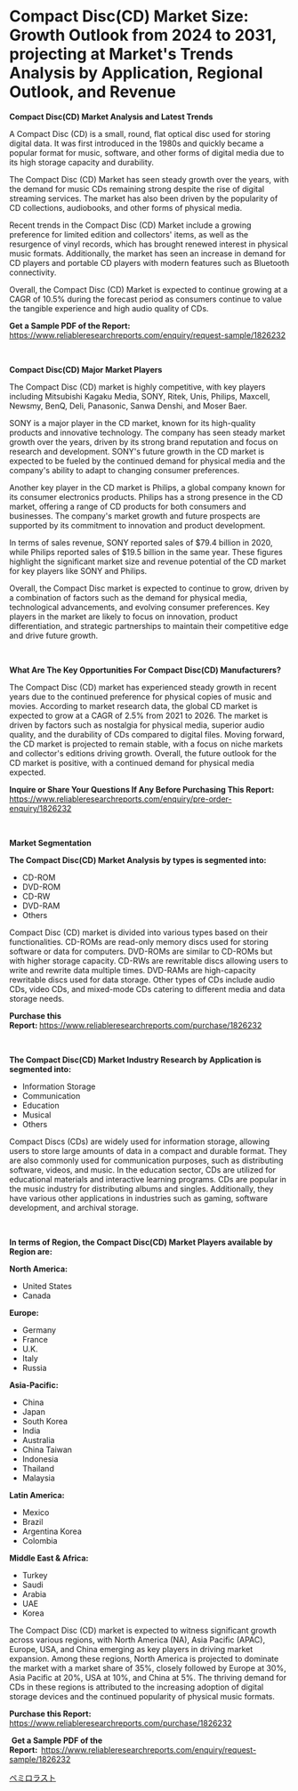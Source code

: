 <p><h1>Compact Disc(CD) Market Size: Growth Outlook from 2024 to 2031, projecting at Market's Trends Analysis by Application, Regional Outlook, and Revenue</h1></p><p><strong>Compact Disc(CD) Market Analysis and Latest Trends</strong></p>
<p><p>A Compact Disc (CD) is a small, round, flat optical disc used for storing digital data. It was first introduced in the 1980s and quickly became a popular format for music, software, and other forms of digital media due to its high storage capacity and durability.</p><p>The Compact Disc (CD) Market has seen steady growth over the years, with the demand for music CDs remaining strong despite the rise of digital streaming services. The market has also been driven by the popularity of CD collections, audiobooks, and other forms of physical media.</p><p>Recent trends in the Compact Disc (CD) Market include a growing preference for limited edition and collectors' items, as well as the resurgence of vinyl records, which has brought renewed interest in physical music formats. Additionally, the market has seen an increase in demand for CD players and portable CD players with modern features such as Bluetooth connectivity.</p><p>Overall, the Compact Disc (CD) Market is expected to continue growing at a CAGR of 10.5% during the forecast period as consumers continue to value the tangible experience and high audio quality of CDs.</p></p>
<p><strong>Get a Sample PDF of the Report:&nbsp;</strong> <a href="https://www.reliableresearchreports.com/enquiry/request-sample/1826232">https://www.reliableresearchreports.com/enquiry/request-sample/1826232</a></p>
<p>&nbsp;</p>
<p><strong>Compact Disc(CD) Major Market Players</strong></p>
<p><p>The Compact Disc (CD) market is highly competitive, with key players including Mitsubishi Kagaku Media, SONY, Ritek, Unis, Philips, Maxcell, Newsmy, BenQ, Deli, Panasonic, Sanwa Denshi, and Moser Baer.</p><p>SONY is a major player in the CD market, known for its high-quality products and innovative technology. The company has seen steady market growth over the years, driven by its strong brand reputation and focus on research and development. SONY's future growth in the CD market is expected to be fueled by the continued demand for physical media and the company's ability to adapt to changing consumer preferences.</p><p>Another key player in the CD market is Philips, a global company known for its consumer electronics products. Philips has a strong presence in the CD market, offering a range of CD products for both consumers and businesses. The company's market growth and future prospects are supported by its commitment to innovation and product development.</p><p>In terms of sales revenue, SONY reported sales of $79.4 billion in 2020, while Philips reported sales of $19.5 billion in the same year. These figures highlight the significant market size and revenue potential of the CD market for key players like SONY and Philips.</p><p>Overall, the Compact Disc market is expected to continue to grow, driven by a combination of factors such as the demand for physical media, technological advancements, and evolving consumer preferences. Key players in the market are likely to focus on innovation, product differentiation, and strategic partnerships to maintain their competitive edge and drive future growth.</p></p>
<p>&nbsp;</p>
<p><strong>What Are The Key Opportunities For Compact Disc(CD) Manufacturers?</strong></p>
<p><p>The Compact Disc (CD) market has experienced steady growth in recent years due to the continued preference for physical copies of music and movies. According to market research data, the global CD market is expected to grow at a CAGR of 2.5% from 2021 to 2026. The market is driven by factors such as nostalgia for physical media, superior audio quality, and the durability of CDs compared to digital files. Moving forward, the CD market is projected to remain stable, with a focus on niche markets and collector's editions driving growth. Overall, the future outlook for the CD market is positive, with a continued demand for physical media expected.</p></p>
<p><strong>Inquire or Share Your Questions If Any Before Purchasing This Report:</strong> <a href="https://www.reliableresearchreports.com/enquiry/pre-order-enquiry/1826232">https://www.reliableresearchreports.com/enquiry/pre-order-enquiry/1826232</a></p>
<p>&nbsp;</p>
<p><strong>Market Segmentation</strong></p>
<p><strong>The Compact Disc(CD) Market Analysis by types is segmented into:</strong></p>
<p><ul><li>CD-ROM</li><li>DVD-ROM</li><li>CD-RW</li><li>DVD-RAM</li><li>Others</li></ul></p>
<p><p>Compact Disc (CD) market is divided into various types based on their functionalities. CD-ROMs are read-only memory discs used for storing software or data for computers. DVD-ROMs are similar to CD-ROMs but with higher storage capacity. CD-RWs are rewritable discs allowing users to write and rewrite data multiple times. DVD-RAMs are high-capacity rewritable discs used for data storage. Other types of CDs include audio CDs, video CDs, and mixed-mode CDs catering to different media and data storage needs.</p></p>
<p><strong>Purchase this Report:&nbsp;</strong><a href="https://www.reliableresearchreports.com/purchase/1826232">https://www.reliableresearchreports.com/purchase/1826232</a></p>
<p>&nbsp;</p>
<p><strong>The Compact Disc(CD) Market Industry Research by Application is segmented into:</strong></p>
<p><ul><li>Information Storage</li><li>Communication</li><li>Education</li><li>Musical</li><li>Others</li></ul></p>
<p><p>Compact Discs (CDs) are widely used for information storage, allowing users to store large amounts of data in a compact and durable format. They are also commonly used for communication purposes, such as distributing software, videos, and music. In the education sector, CDs are utilized for educational materials and interactive learning programs. CDs are popular in the music industry for distributing albums and singles. Additionally, they have various other applications in industries such as gaming, software development, and archival storage.</p></p>
<p>&nbsp;</p>
<p><strong>In terms of Region, the Compact Disc(CD) Market Players available by Region are:</strong></p>
<p>
    <p> <strong> North America: </strong>
        <ul>
            <li>United States</li>
            <li>Canada</li>
        </ul>
        </p> 
    <p> <strong> Europe: </strong>
        <ul>
            <li>Germany</li>
            <li>France</li>
            <li>U.K.</li>
            <li>Italy</li>
            <li>Russia</li>
        </ul>
        </p> 
    <p> <strong> Asia-Pacific: </strong>
        <ul>
            <li>China</li>
            <li>Japan</li>
            <li>South Korea</li>
            <li>India</li>
            <li>Australia</li>
            <li>China Taiwan</li>
            <li>Indonesia</li>
            <li>Thailand</li>
            <li>Malaysia</li>
        </ul>
        </p> 
    <p> <strong> Latin America: </strong>
        <ul>
            <li>Mexico</li>
            <li>Brazil</li>
            <li>Argentina Korea</li>
            <li>Colombia</li>
        </ul>
        </p> 
    <p> <strong> Middle East & Africa: </strong>
        <ul>
            <li>Turkey</li>
            <li>Saudi</li>
            <li>Arabia</li>
            <li>UAE</li>
            <li>Korea</li>
        </ul>
    </p>
    </p>
<p><p>The Compact Disc (CD) market is expected to witness significant growth across various regions, with North America (NA), Asia Pacific (APAC), Europe, USA, and China emerging as key players in driving market expansion. Among these regions, North America is projected to dominate the market with a market share of 35%, closely followed by Europe at 30%, Asia Pacific at 20%, USA at 10%, and China at 5%. The thriving demand for CDs in these regions is attributed to the increasing adoption of digital storage devices and the continued popularity of physical music formats.</p></p>
<p><strong>Purchase this Report: </strong><a href="https://www.reliableresearchreports.com/purchase/1826232">https://www.reliableresearchreports.com/purchase/1826232</a></p>
<p>&nbsp;<strong>Get a Sample PDF of the Report:&nbsp;&nbsp;</strong><a href="https://www.reliableresearchreports.com/enquiry/request-sample/1826232">https://www.reliableresearchreports.com/enquiry/request-sample/1826232</a></p>
<p><strong></strong></p>
<p><p><a href="https://github.com/oafhukehf4709715/Market-Research-Report-List-1/blob/main/78963127472.md">ペミロラスト</a></p></p>